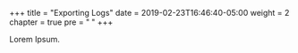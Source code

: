 +++
title = "Exporting Logs"
date = 2019-02-23T16:46:40-05:00
weight = 2
chapter = true
pre = "<b> </b>"
+++



Lorem Ipsum.
